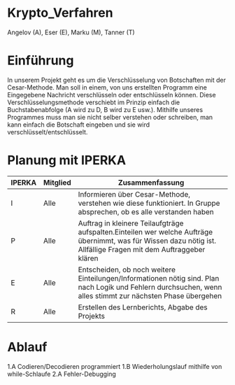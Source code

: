 # Krypto_Verfahren

Angelov (A), Eser (E), Marku (M), Tanner (T)


# Einführung

In unserem Projekt geht es um die Verschlüsselung von Botschaften mit der Cesar-Methode. Man soll in einem, von uns erstellten Programm eine Eingegebene Nachricht verschlüsseln oder entschlüsseln können. Diese Verschlüsselungsmethode verschiebt im Prinzip einfach die Buchstabenabfolge (A wird zu D, B wird zu E usw.). Mithilfe unseres Programmes muss man sie nicht selber verstehen oder schreiben, man kann einfach die Botschaft eingeben und sie wird verschlüsselt/entschlüsselt.

# Planung mit IPERKA


| IPERKA | Mitglied | Zusammenfassung                                              |
| ----- | ------- | ------------------------------------------------------------ |
|I|Alle|Informieren über Cesar-Methode, verstehen wie diese funktioniert. In Gruppe absprechen, ob es alle verstanden haben |
|P|Alle|Auftrag in kleinere Teilaufgträge aufspalten.Einteilen wer welche Aufträge übernimmt, was für Wissen dazu nötig ist. Allfällige Fragen mit dem Auftraggeber klären|    
|E|Alle|Entscheiden, ob noch weitere Einteilungen/Informationen nötig sind. Plan nach Logik und Fehlern durchsuchen, wenn alles stimmt zur nächsten Phase übergehen|
|R|Alle| Erstellen des Lernberichts, Abgabe des Projekts|











# Ablauf

1.A Codieren/Decodieren programmiert
1.B Wiederholungslauf mithilfe von while-Schlaufe
2.A Fehler-Debugging
